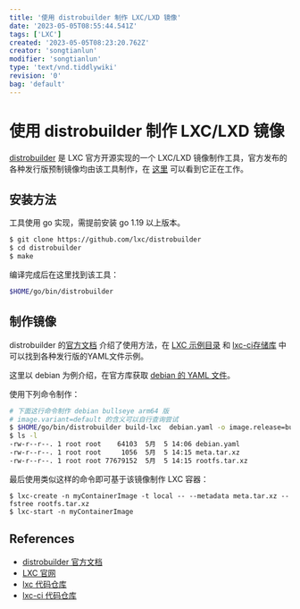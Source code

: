 ```yaml
---
title: '使用 distrobuilder 制作 LXC/LXD 镜像'
date: '2023-05-05T08:55:44.541Z'
tags: ['LXC']
created: '2023-05-05T08:23:20.762Z'
creator: 'songtianlun'
modifier: 'songtianlun'
type: 'text/vnd.tiddlywiki'
revision: '0'
bag: 'default'
---
```


<!-- Exported from TiddlyWiki at 23:11, 27th 五月 2023 -->

# 使用 distrobuilder 制作 LXC/LXD 镜像

[distrobuilder](https://linuxcontainers.org/distrobuilder/introduction/) 是 LXC 官方开源实现的一个 LXC/LXD 镜像制作工具，官方发布的各种发行版预制镜像均由该工具制作，在 [这里](https://jenkins.linuxcontainers.org/view/Images/) 可以看到它正在工作。

## 安装方法

工具使用 go 实现，需提前安装 go 1.19 以上版本。

```bash
$ git clone https://github.com/lxc/distrobuilder
$ cd distrobuilder
$ make
```

编译完成后在这里找到该工具：

```bash
$HOME/go/bin/distrobuilder
```

## 制作镜像

distrobuilder 的[官方文档](https://linuxcontainers.org/distrobuilder/docs/latest/) 介绍了使用方法，在 [LXC 示例目录](https://github.com/lxc/distrobuilder/tree/master/doc/examples) 和 [lxc-ci存储库](https://github.com/lxc/lxc-ci/tree/master/images) 中可以找到各种发行版的YAML文件示例。

这里以 debian 为例介绍，在官方库获取 [debian 的 YAML 文件](https://raw.githubusercontent.com/lxc/lxc-ci/master/images/debian.yaml)。

使用下列命令制作：

```bash
# 下面这行命令制作 debian bullseye arm64 版
# image.variant=default 的含义可以自行查询尝试
$ $HOME/go/bin/distrobuilder build-lxc  debian.yaml -o image.release=bullseye -o image.architecture=arm64 -o image.variant=default
$ ls -l
-rw-r--r--. 1 root root    64103  5月  5 14:06 debian.yaml
-rw-r--r--. 1 root root     1056  5月  5 14:15 meta.tar.xz
-rw-r--r--. 1 root root 77679152  5月  5 14:15 rootfs.tar.xz
```

最后使用类似这样的命令即可基于该镜像制作 LXC 容器：

```
$ lxc-create -n myContainerImage -t local -- --metadata meta.tar.xz --fstree rootfs.tar.xz
$ lxc-start -n myContainerImage
```

## References

* [distrobuilder 官方文档](https://linuxcontainers.org/distrobuilder/docs/latest/)
* [LXC 官网](https://linuxcontainers.org/)
* [lxc 代码仓库](https://github.com/lxc/lxc)
* [lxc-ci 代码仓库](https://github.com/lxc/lxc-ci)